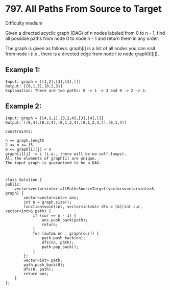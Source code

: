 # 797. All Paths From Source to Target
Difficulty medium

Given a directed acyclic graph (DAG) of n nodes labeled from 0 to n - 1, find all possible paths from node 0 to node n - 1 and return them in any order.

The graph is given as follows: graph[i] is a list of all nodes you can visit from node i (i.e., there is a directed edge from node i to node graph[i][j]).


## Example 1:
```
Input: graph = [[1,2],[3],[3],[]]
Output: [[0,1,3],[0,2,3]]
Explanation: There are two paths: 0 -> 1 -> 3 and 0 -> 2 -> 3.
```


## Example 2:
```
Input: graph = [[4,3,1],[3,2,4],[3],[4],[]]
Output: [[0,4],[0,3,4],[0,1,3,4],[0,1,2,3,4],[0,1,4]]
```


```
Constraints:

n == graph.length
2 <= n <= 15
0 <= graph[i][j] < n
graph[i][j] != i (i.e., there will be no self-loops).
All the elements of graph[i] are unique.
The input graph is guaranteed to be a DAG.
```


#
```
class Solution {
public:
    vector<vector<int>> allPathsSourceTarget(vector<vector<int>>& graph) {
        vector<vector<int>> ans;
        int n = graph.size();
        function<void(int, vector<int>&)> dfs = [&](int cur, vector<int>& path) {
            if (cur == n - 1) {
                ans.push_back(path);
                return;
            }
            for (auto& nn : graph[cur]) {
                path.push_back(nn);
                dfs(nn, path);
                path.pop_back();
            }
        };
        vector<int> path;
        path.push_back(0);
        dfs(0, path);
        return ans;
    }
};
```